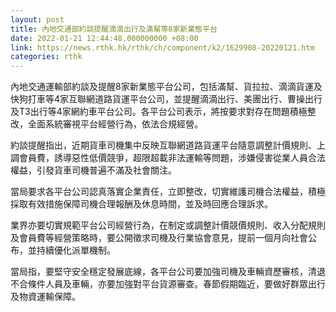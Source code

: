 ```yaml
---
layout: post
title: 內地交通部約談提醒滴滴出行及滿幫等8家新業態平台
date: 2022-01-21 12:44:48.000000000 +08:00
link: https://news.rthk.hk/rthk/ch/component/k2/1629908-20220121.htm
categories: rthk
---
```


內地交通運輸部約談及提醒8家新業態平台公司，包括滿幫、貨拉拉、滴滴貨運及快狗打車等4家互聯網道路貨運平台公司，並提醒滴滴出行、美團出行、曹操出行及T3出行等4家網約車平台公司。各平台公司表示，將按要求對存在問題積極整改，全面系統審視平台經營行為，依法合規經營。

約談提醒指出，近期貨車司機集中反映互聯網道路貨運平台隨意調整計價規則、上調會員費，誘導惡性低價競爭，超限超載非法運輸等問題，涉嫌侵害從業人員合法權益，引發貨車司機普遍不滿及社會關注。

當局要求各平台公司認真落實企業責任，立即整改，切實維護司機合法權益，積極採取有效措施保障司機合理報酬及休息時間，並及時回應合理訴求。

業界亦要切實規範平台公司經營行為，在制定或調整計價競價規則、收入分配規則及會員費等經營策略時，要公開徵求司機及行業協會意見，提前一個月向社會公布，並持續優化派單機制。

當局指，要堅守安全穩定發展底線，各平台公司要加強司機及車輛資歷審核，清退不合條件人員及車輛，亦要加強對平台貨源審查。春節假期臨近，要做好群眾出行及物資運輸保障。
